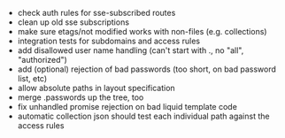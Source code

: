 - check auth rules for sse-subscribed routes
- clean up old sse subscriptions
- make sure etags/not modified works with non-files (e.g. collections)
- integration tests for subdomains and access rules
- add disallowed user name handling (can't start with ., no "all", "authorized")
- add (optional) rejection of bad passwords (too short, on bad password list, etc)
- allow absolute paths in layout specification
- merge .passwords up the tree, too
- fix unhandled promise rejection on bad liquid template code
- automatic collection json should test each individual path against the access rules